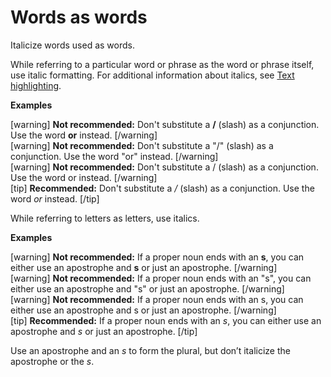 # Words as words

Italicize words used as words.

While referring to a particular word or phrase as the word or phrase itself, use italic formatting. For additional information about italics, see [Text highlighting](https://make.wordpress.org/docs/style-guide/formatting/text/#text-highlighting).

**Examples**  

[warning] **Not recommended:** Don't substitute a **/** (slash) as a conjunction. Use the word **or** instead. [/warning]  
[warning] **Not recommended:** Don't substitute a "/" (slash) as a conjunction. Use the word "or" instead. [/warning]  
[warning] **Not recommended:** Don't substitute a / (slash) as a conjunction. Use the word or instead. [/warning]  
[tip] **Recommended:** Don't substitute a */* (slash) as a conjunction. Use the word *or* instead. [/tip]  

While referring to letters as letters, use italics.

**Examples**  

[warning] **Not recommended:** If a proper noun ends with an **s**, you can either use an apostrophe and **s** or just an apostrophe.  [/warning]  
[warning] **Not recommended:** If a proper noun ends with an "s", you can either use an apostrophe and "s" or just an apostrophe.  [/warning]  
[warning] **Not recommended:** If a proper noun ends with an s, you can either use an apostrophe and s or just an apostrophe.  [/warning]  
[tip] **Recommended:** If a proper noun ends with an *s*, you can either use an apostrophe and *s* or just an apostrophe.  [/tip]  

Use an apostrophe and an *s* to form the plural, but don’t italicize the apostrophe or the *s*.
